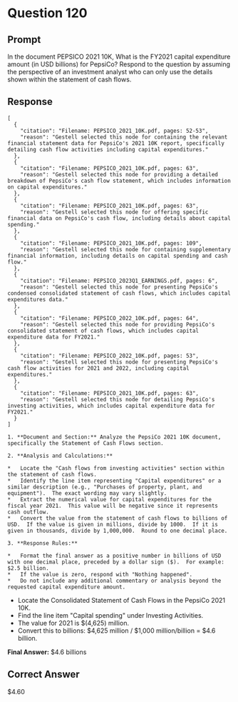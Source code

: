 # Question 120

## Prompt

In the document PEPSICO 2021 10K, What is the FY2021 capital expenditure amount (in USD billions) for PepsiCo? Respond to the question by assuming the perspective of an investment analyst who can only use the details shown within the statement of cash flows.

## Response

```results
[
  {
    "citation": "Filename: PEPSICO_2021_10K.pdf, pages: 52-53",
    "reason": "Gestell selected this node for containing the relevant financial statement data for PepsiCo's 2021 10K report, specifically detailing cash flow activities including capital expenditures."
  },
  {
    "citation": "Filename: PEPSICO_2021_10K.pdf, pages: 63",
    "reason": "Gestell selected this node for providing a detailed breakdown of PepsiCo's cash flow statement, which includes information on capital expenditures."
  },
  {
    "citation": "Filename: PEPSICO_2021_10K.pdf, pages: 63",
    "reason": "Gestell selected this node for offering specific financial data on PepsiCo's cash flow, including details about capital spending."
  },
  {
    "citation": "Filename: PEPSICO_2021_10K.pdf, pages: 109",
    "reason": "Gestell selected this node for containing supplementary financial information, including details on capital spending and cash flow."
  },
  {
    "citation": "Filename: PEPSICO_2023Q1_EARNINGS.pdf, pages: 6",
    "reason": "Gestell selected this node for presenting PepsiCo's condensed consolidated statement of cash flows, which includes capital expenditures data."
  },
  {
    "citation": "Filename: PEPSICO_2022_10K.pdf, pages: 64",
    "reason": "Gestell selected this node for providing PepsiCo's consolidated statement of cash flows, which includes capital expenditure data for FY2021."
  },
  {
    "citation": "Filename: PEPSICO_2022_10K.pdf, pages: 53",
    "reason": "Gestell selected this node for presenting PepsiCo's cash flow activities for 2021 and 2022, including capital expenditures."
  },
  {
    "citation": "Filename: PEPSICO_2021_10K.pdf, pages: 63",
    "reason": "Gestell selected this node for detailing PepsiCo's investing activities, which includes capital expenditure data for FY2021."
  }
]
```

```cot
1. **Document and Section:** Analyze the PepsiCo 2021 10K document, specifically the Statement of Cash Flows section.

2. **Analysis and Calculations:**

*   Locate the "Cash flows from investing activities" section within the statement of cash flows.
*   Identify the line item representing "Capital expenditures" or a similar description (e.g., "Purchases of property, plant, and equipment").  The exact wording may vary slightly.
*   Extract the numerical value for capital expenditures for the fiscal year 2021.  This value will be negative since it represents cash outflow.
*   Convert the value from the statement of cash flows to billions of USD.  If the value is given in millions, divide by 1000.  If it is given in thousands, divide by 1,000,000.  Round to one decimal place.

3. **Response Rules:**

*   Format the final answer as a positive number in billions of USD with one decimal place, preceded by a dollar sign ($).  For example: $2.5 billion.
*   If the value is zero, respond with "Nothing happened".
*   Do not include any additional commentary or analysis beyond the requested capital expenditure amount.

```

- Locate the Consolidated Statement of Cash Flows in the PepsiCo 2021 10K.
- Find the line item "Capital spending" under Investing Activities.
- The value for 2021 is $(4,625) million.
- Convert this to billions: $4,625 million / $1,000 million/billion = $4.6 billion.

**Final Answer:** $4.6 billions

## Correct Answer

$4.60
